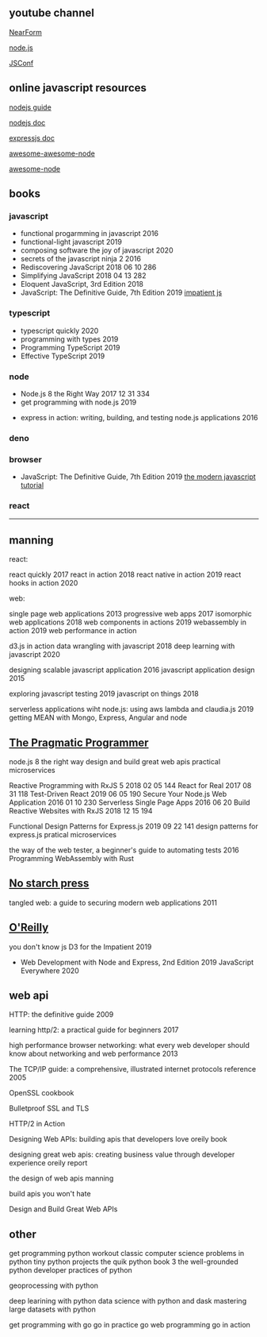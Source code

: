 ## youtube channel

[NearForm](https://www.youtube.com/channel/UCp2Tsbjd3P8itnBHUNHi82A/featured)

[node.js](https://www.youtube.com/channel/UCQPYJluYC_sn_Qz_XE-YbTQ)

[JSConf](https://www.youtube.com/channel/UCzoVCacndDCfGDf41P-z0iA)

## online javascript resources

[nodejs guide](https://nodejs.org/en/docs/guides/)

[nodejs doc](https://nodejs.org/dist/latest-v14.x/docs/api/)

[expressjs doc](https://expressjs.com/en/4x/api.html)

[awesome-awesome-node](https://github.com/bnb/awesome-awesome-nodejs)

[awesome-node](https://github.com/sindresorhus/awesome-nodejs)

## books

### javascript

+ functional progarmming in javascript 2016
+ functional-light javascript 2019
+ composing software
the joy of javascript 2020
+ secrets of the javascript ninja 2 2016
+ Rediscovering JavaScript 2018 06 10 286
+ Simplifying JavaScript 2018 04 13 282
+ Eloquent JavaScript, 3rd Edition 2018
+ JavaScript: The Definitive Guide, 7th Edition 2019
[impatient js](https://exploringjs.com/impatient-js/)


### typescript

+ typescript quickly 2020
+ programming with types 2019
+ Programming TypeScript 2019
+ Effective TypeScript 2019

### node

+ Node.js 8 the Right Way 2017 12 31 334
+ get programming with node.js 2019
- express in action: writing, building, and testing node.js applications 2016

### deno

### browser

+ JavaScript: The Definitive Guide, 7th Edition 2019
[the modern javascript tutorial](https://javascript.info/)

### react


---

## manning

react:

react quickly 2017
react in action 2018
react native in action 2019
react hooks in action 2020

web:

single page web applications 2013
progressive web apps 2017
isomorphic web applications 2018
web components in actions 2019
webassembly in action 2019
web performance in action

d3.js in action
data wrangling with javascript 2018
deep learning with javascript 2020

designing scalable javascript application 2016
javascript application design 2015

exploring javascript testing 2019
javascript on things 2018

serverless applications wiht node.js: using aws lambda and claudia.js 2019
getting MEAN with Mongo, Express, Angular and node

## [The Pragmatic Programmer](https://pragprog.com/)

node.js 8 the right way
design and build great web apis
practical microservices

Reactive Programming with RxJS 5 2018 02 05 144
React for Real 2017 08 31 118
Test-Driven React 2019 06 05 190
Secure Your Node.js Web Application 2016 01 10 230
Serverless Single Page Apps 2016 06 20
Build Reactive Websites with RxJS 2018 12 15 194

Functional Design Patterns for Express.js 2019 09 22 141
design patterns for express.js
pratical microservices

the way of the web tester, a beginner's guide to automating tests 2016
Programming WebAssembly with Rust

## [No starch press](https://nostarch.com/)

tangled web: a guide to securing modern web applications 2011

## [O'Reilly](http://shop.oreilly.com/)

you don't know js
D3 for the Impatient 2019
- Web Development with Node and Express, 2nd Edition 2019
JavaScript Everywhere 2020

## web api

HTTP: the definitive guide 2009

learning http/2: a practical guide for beginners 2017

high performance browser networking: what every
web developer should know about networking and web performance 2013

The TCP/IP guide: a comprehensive, illustrated internet protocols reference 2005

OpenSSL cookbook

Bulletproof SSL and TLS

HTTP/2 in Action

Designing Web APIs: building apis that developers love oreily book

designing great web apis: creating business value through developer experience oreily report

the design of web apis manning

build apis you won't hate

Design and Build Great Web APIs


## other

get programming
python workout
classic computer science problems in python
tiny python projects
the quik python book 3
the well-grounded python developer
practices of python

geoprocessing with python

deep learining with python
data science with python and dask
mastering large datasets with python

get programming with go
go in practice
go web programming
go in action